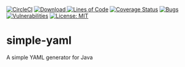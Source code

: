 [![CircleCI](https://img.shields.io/circleci/project/github/devatherock/simple-yaml/master.svg)](https://circleci.com/gh/devatherock/simple-yaml)
[![Download](https://api.bintray.com/packages/devatherock/simple-yaml/simple-yaml/images/download.svg) ](https://bintray.com/devatherock/simple-yaml/simple-yaml/_latestVersion)
[![Lines of Code](https://sonarcloud.io/api/project_badges/measure?project=simple-yaml&metric=ncloc)](https://sonarcloud.io/dashboard?id=simple-yaml)
[![Coverage Status](https://sonarcloud.io/api/project_badges/measure?project=simple-yaml&metric=coverage)](https://sonarcloud.io/dashboard?id=simple-yaml)
[![Bugs](https://sonarcloud.io/api/project_badges/measure?project=simple-yaml&metric=bugs)](https://sonarcloud.io/dashboard?id=simple-yaml)
[![Vulnerabilities](https://sonarcloud.io/api/project_badges/measure?project=simple-yaml&metric=vulnerabilities)](https://sonarcloud.io/dashboard?id=simple-yaml)
[![License: MIT](https://img.shields.io/badge/License-MIT-yellow.svg)](https://opensource.org/licenses/MIT)
# simple-yaml
A simple YAML generator for Java
